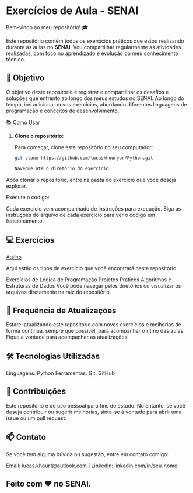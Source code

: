 # Exercícios de Aula - SENAI

Bem-vindo ao meu repositório! 🎓

Este repositório contém todos os exercícios práticos que estou realizando durante as aulas no **SENAI**. Vou compartilhar regularmente as atividades realizadas, com foco no aprendizado e evolução do meu conhecimento técnico.

## 🚀 Objetivo

O objetivo deste repositório é registrar e compartilhar os desafios e soluções que enfrento ao longo dos meus estudos no SENAI. Ao longo do tempo, irei adicionar novos exercícios, abordando diferentes linguagens de programação e conceitos de desenvolvimento.

 📚 Como Usar

1. **Clone o repositório:**

   Para começar, clone este repositório no seu computador:
   
   ```bash
   git clone https://github.com/lucaskhourybr/Python.git
   
   Navegue até o diretório do exercício:

Após clonar o repositório, entre na pasta do exercício que você deseja explorar.

Execute o código:

Cada exercício vem acompanhado de instruções para execução. Siga as instruções do arquivo de cada exercício para ver o código em funcionamento.

## 💻 Exercícios      
[Atalho](https://github.com/lucaskhourybr/Python/tree/main/Exerc%C3%ADcios)

Aqui estão os tipos de exercício que você encontrará neste repositório:

Exercícios de Lógica de Programação
Projetos Práticos
Algoritmos e Estruturas de Dados
Você pode navegar pelos diretórios ou visualizar os arquivos diretamente na raiz do repositório.

## 📅 Frequência de Atualizações
Estarei atualizando este repositório com novos exercícios e melhorias de forma contínua, sempre que possível, para acompanhar o ritmo das aulas. Fique à vontade para acompanhar as atualizações!

## 🛠️ Tecnologias Utilizadas
Linguagens: Python 
Ferramentas: Git, GitHub

## 🤝 Contribuições
Este repositório é de uso pessoal para fins de estudo. No entanto, se você deseja contribuir ou sugerir melhorias, sinta-se à vontade para abrir uma issue ou um pull request.

## 📫 Contato
Se você tem alguma dúvida ou sugestão, entre em contato comigo:

Email: lucas.khour1@outlook.com        |       LinkedIn: linkedin.com/in/seu-nome

## Feito com ❤️ no SENAI.
